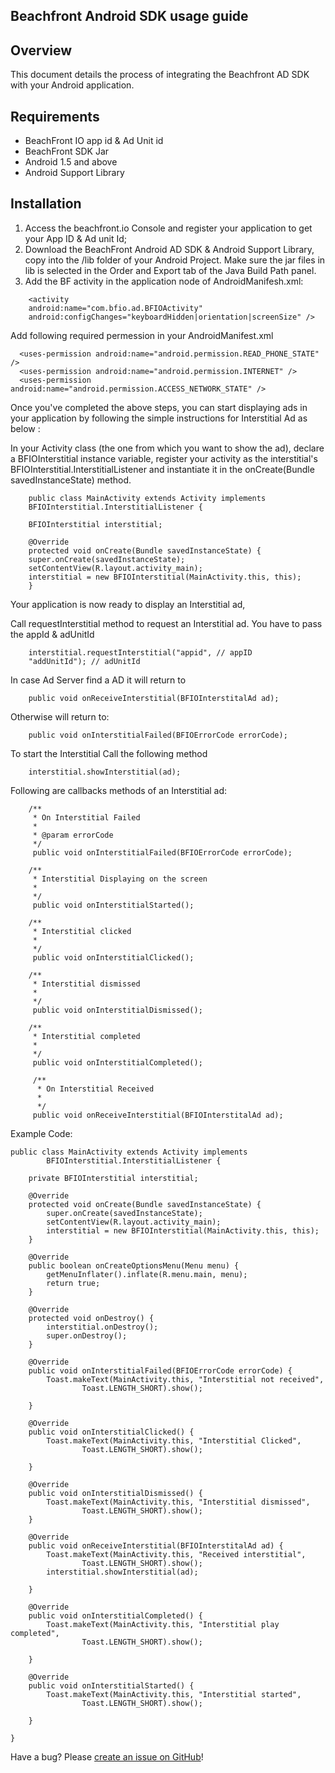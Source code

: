 ## Beachfront Android SDK usage guide

## Overview
This document details the process of integrating the Beachfront AD SDK with your Android application. 

## Requirements

* BeachFront IO app id & Ad Unit id
* BeachFront SDK Jar
* Android 1.5 and above
* Android Support Library

## Installation
1. Access the beachfront.io Console and register your application to get your App ID & Ad unit Id;
2. Download the BeachFront Android AD SDK & Android Support Library, copy into the /lib folder of your Android Project. Make sure the jar files in lib is selected in the Order and Export tab of the Java Build Path panel.
3. Add the BF activity in the application node of AndroidManifesh.xml:

```
	<activity
	android:name="com.bfio.ad.BFIOActivity"
	android:configChanges="keyboardHidden|orientation|screenSize" />
```

   Add following required permession in your AndroidManifest.xml

```
  <uses-permission android:name="android.permission.READ_PHONE_STATE" />
  <uses-permission android:name="android.permission.INTERNET" />
  <uses-permission android:name="android.permission.ACCESS_NETWORK_STATE" />  
```

Once you've completed the above steps, you can start displaying ads in your application by following the simple instructions for Interstitial Ad as below :

In your Activity class (the one from which you want to show the ad), declare a BFIOInterstitial instance variable, register your activity as the interstitial's BFIOInterstitial.InterstitialListener and instantiate it in the onCreate(Bundle savedInstanceState) method.

```
	public class MainActivity extends Activity implements
	BFIOInterstitial.InterstitialListener {

	BFIOInterstitial interstitial;

	@Override
	protected void onCreate(Bundle savedInstanceState) {
	super.onCreate(savedInstanceState);
	setContentView(R.layout.activity_main);
	interstitial = new BFIOInterstitial(MainActivity.this, this);
	}
```

Your application is now ready to display an Interstitial ad, 

Call requestInterstitial method to request an Interstitial ad. You have to pass the appId & adUnitId

```
	interstitial.requestInterstitial("appid", // appID
	"addUnitId"); // adUnitId
```

In case Ad Server find a AD it will return to 
```
	public void onReceiveInterstitial(BFIOInterstitalAd ad);
```

Otherwise will return to:
```
	public void onInterstitialFailed(BFIOErrorCode errorCode);
```

To start the Interstitial Call the following method 
```
	interstitial.showInterstitial(ad);
```

Following are callbacks methods of an Interstitial ad:

```
	/**
	 * On Interstitial Failed
	 * 
	 * @param errorCode
	 */
	 public void onInterstitialFailed(BFIOErrorCode errorCode);

	/**
	 * Interstitial Displaying on the screen
	 * 
	 */
	 public void onInterstitialStarted();

	/**
	 * Interstitial clicked
	 * 
	 */
	 public void onInterstitialClicked();

	/**
	 * Interstitial dismissed
	 * 
	 */
	 public void onInterstitialDismissed();

	/**
	 * Interstitial completed
	 * 
	 */
	 public void onInterstitialCompleted();

	 /**
	  * On Interstitial Received
	  * 
	  */
	 public void onReceiveInterstitial(BFIOInterstitalAd ad);
```

Example Code:
```
public class MainActivity extends Activity implements
		BFIOInterstitial.InterstitialListener {

	private BFIOInterstitial interstitial;

	@Override
	protected void onCreate(Bundle savedInstanceState) {
		super.onCreate(savedInstanceState);
		setContentView(R.layout.activity_main);
		interstitial = new BFIOInterstitial(MainActivity.this, this);
	}

	@Override
	public boolean onCreateOptionsMenu(Menu menu) {
		getMenuInflater().inflate(R.menu.main, menu);
		return true;
	}

	@Override
	protected void onDestroy() {
		interstitial.onDestroy();
		super.onDestroy();
	}

	@Override
	public void onInterstitialFailed(BFIOErrorCode errorCode) {
		Toast.makeText(MainActivity.this, "Interstitial not received",
				Toast.LENGTH_SHORT).show();

	}

	@Override
	public void onInterstitialClicked() {
		Toast.makeText(MainActivity.this, "Interstitial Clicked",
				Toast.LENGTH_SHORT).show();

	}

	@Override
	public void onInterstitialDismissed() {
		Toast.makeText(MainActivity.this, "Interstitial dismissed",
				Toast.LENGTH_SHORT).show();
	}

	@Override
	public void onReceiveInterstitial(BFIOInterstitalAd ad) {
		Toast.makeText(MainActivity.this, "Received interstitial",
				Toast.LENGTH_SHORT).show();
		interstitial.showInterstitial(ad);

	}

	@Override
	public void onInterstitialCompleted() {
		Toast.makeText(MainActivity.this, "Interstitial play completed",
				Toast.LENGTH_SHORT).show();

	}

	@Override
	public void onInterstitialStarted() {
		Toast.makeText(MainActivity.this, "Interstitial started",
				Toast.LENGTH_SHORT).show();

	}

}

```


Have a bug? Please [create an issue on GitHub](https://github.com/beachfront/beachfront-io-android-sdk/issues)!


